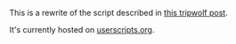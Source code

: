 This is a rewrite of the script described in [this tripwolf post](http://www.tripwolf.com/en/blog/2009/03/17/offtopic-canonical-a-powerful-seo-concept/).

It's currently hosted on [userscripts.org](http://userscripts.org/scripts/show/54133).
